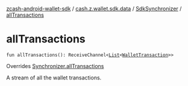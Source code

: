 [zcash-android-wallet-sdk](../../index.md) / [cash.z.wallet.sdk.data](../index.md) / [SdkSynchronizer](index.md) / [allTransactions](./all-transactions.md)

# allTransactions

`fun allTransactions(): ReceiveChannel<`[`List`](https://kotlinlang.org/api/latest/jvm/stdlib/kotlin.collections/-list/index.html)`<`[`WalletTransaction`](../../cash.z.wallet.sdk.dao/-wallet-transaction/index.md)`>>`

Overrides [Synchronizer.allTransactions](../-synchronizer/all-transactions.md)

A stream of all the wallet transactions.

